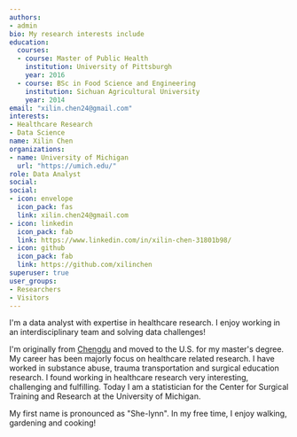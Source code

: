 ```yaml
---
authors:
- admin
bio: My research interests include 
education:
  courses:
  - course: Master of Public Health
    institution: University of Pittsburgh
    year: 2016
  - course: BSc in Food Science and Engineering
    institution: Sichuan Agricultural University
    year: 2014
email: "xilin.chen24@gmail.com"
interests:
- Healthcare Research
- Data Science
name: Xilin Chen
organizations:
- name: University of Michigan
  url: "https://umich.edu/"
role: Data Analyst
social:
social:
- icon: envelope
  icon_pack: fas
  link: xilin.chen24@gmail.com
- icon: linkedin
  icon_pack: fab
  link: https://www.linkedin.com/in/xilin-chen-31801b98/
- icon: github
  icon_pack: fab
  link: https://github.com/xilinchen
superuser: true
user_groups:
- Researchers
- Visitors
---
```


I'm a data analyst with expertise in healthcare research. I enjoy working in an interdisciplinary team and solving data challenges!

I'm originally from [Chengdu](https://en.wikipedia.org/wiki/Chengdu) and moved to the U.S. for my master's degree. My career has been majorly focus on healthcare related research. I have worked in substance abuse, trauma transportation and surgical education research. I found working in healthcare research very interesting, challenging and fulfilling. Today I am a statistician for the Center for Surgical Training and Research at the University of Michigan.

My first name is pronounced as "She-lynn". In my free time, I enjoy walking, gardening and cooking!
